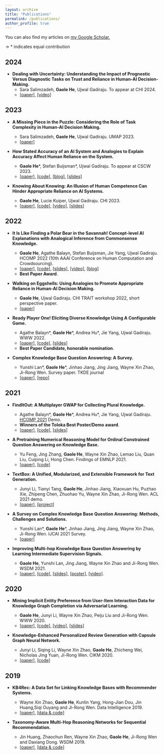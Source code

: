 ```yaml
---
layout: archive
title: "Publications"
permalink: /publications/
author_profile: true
---
```


You can also find my articles on <u><a href="https://scholar.google.com/citations?user=J5m92oAAAAAJ">my Google Scholar</a>.</u>

-> * indicates equal contribution

## 2024
- **Dealing with Uncertainty: Understanding the Impact of Prognostic Versus Diagnostic Tasks on Trust and Reliance in Human-AI Decision-Making.**
  - Sara Salimzadeh, **Gaole He**, Ujwal Gadiraju. To appear at CHI 2024.
  - [[paper]](https://ujwalgadiraju.com/Publications/CHI2024a.pdf), [[video]](https://www.youtube.com/watch?v=2TDBuMDA7rQ)

## 2023
- **A Missing Piece in the Puzzle: Considering the Role of Task Complexity in Human-AI Decision Making.**
  - Sara Salimzadeh, **Gaole He**, Ujwal Gadiraju. UMAP 2023.
  - [[paper]](https://ujwalgadiraju.com/Publications/UMAP2023.pdf)

- **How Stated Accuracy of an AI System and Analogies to Explain Accuracy Affect Human Reliance on the System.**
  - **Gaole He**\*, Stefan Buijsman\*, Ujwal Gadiraju. To appear at CSCW 2023.
  - [[paper]](http://ujwalgadiraju.com/Publications/CSCW2023.pdf), [[code]](https://osf.io/9jqma/?view_only=c0c0dd12fa804b028cd29fbf9fd2ef4f), [[blog]](https://medium.com/acm-cscw/how-analogies-to-explain-accuracy-affect-human-reliance-on-the-system-803f56728232), [[slides]](https://docs.google.com/presentation/d/1flUAsvP-w3c7Gl2zD1SwIF8xftNYCJo4Q4n_R-iKLoE/edit?usp=sharing)

- **Knowing About Knowing: An Illusion of Human Competence Can Hinder Appropriate Reliance on AI Systems.**
  - **Gaole He**, Lucie Kuiper, Ujwal Gadiraju. CHI 2023. 
  - [[paper]](https://arxiv.org/abs/2301.11333), [[code]](https://github.com/RichardHGL/CHI2023_DKE), [[video]](https://dl.acm.org/doi/abs/10.1145/3544548.3581025), [[slides]](https://github.com/RichardHGL/CHI2023_DKE/blob/main/CHI23_CrowdDKE.pptx)

## 2022
- **It Is Like Finding a Polar Bear in the Savannah! Concept-level AI Explanations with Analogical Inference from Commonsense Knowledge.**
  - **Gaole He**, Agathe Balayn, Stefan Buijsman, Jie Yang, Ujwal Gadiraju. HCOMP 2022 (10th AAAI Conference on Human Computation and Crowdsourcing). 
  - [[paper]](http://ujwalgadiraju.com/Publications/HCOMP2022a.pdf), [[code]](https://github.com/delftcrowd/HCOMP2022_ARCHIE), [[slides]](https://github.com/delftcrowd/HCOMP2022_ARCHIE/blob/main/asset/hcomp2022_gaole.pptx), [[video]](https://slideslive.com/38993029), [[blog]](https://blog.humancomputation.com/?p=10802)
  - **Best Paper Award**.

- **Walking on Eggshells: Using Analogies to Promote Appropriate Reliance in Human-AI Decision Making.**
  - **Gaole He**, Ujwal Gadiraju. CHI TRAIT workshop 2022, short perspective paper. 
  - [[paper]](http://ujwalgadiraju.com/Publications/CHI2022_TRAIT.pdf)

- **Ready Player One! Eliciting Diverse Knowledge Using A Configurable Game.**
  - Agathe Balayn\*, **Gaole He**\*, Andrea Hu\*, Jie Yang, Ujwal Gadiraju. WWW 2022. 
  - [[paper]](http://ujwalgadiraju.com/Publications/WWW2022a.pdf), [[code]](https://github.com/delftcrowd/FindItOut), [[slides]](https://github.com/delftcrowd/FindItOut/blob/main/www22_pre.pptx)
  - **Best Paper Candidate, honorable nomination**.

- **Complex Knowledge Base Question Answering: A Survey.**
  - Yunshi Lan\*, **Gaole He**\*, Jinhao Jiang, Jing Jiang, Wayne Xin Zhao, Ji-Rong Wen. Survey paper. TKDE journal
  - [[paper]](https://arxiv.org/pdf/2108.06688), [[repo]](https://github.com/JBoRu/Awesome-KBQA)

## 2021

- **FindItOut: A Multiplayer GWAP for Collecting Plural Knowledge.**
  - Agathe Balayn\*, **Gaole He**\*, Andrea Hu\*, Jie Yang, Ujwal Gadiraju. [HCOMP 2021](https://www.humancomputation.com/program.html) Demo. 
  - **Winners of the Toloka Best Poster/Demo award**.
  - [[paper]](http://ujwalgadiraju.com/Publications/HCOMP2021e.pdf), [[code]](https://github.com/delftcrowd/FindItOut), [[slides]](https://github.com/delftcrowd/FindItOut/blob/main/www22_pre.pptx)

- **A Pretraining Numerical Reasoning Model for Ordinal Constrained Question Answering on Knowledge Base.**
  - Yu Feng, Jing Zhang, **Gaole He**, Wayne Xin Zhao, Lemao Liu, Quan Liu, Cuiping Li, Hong Chen. Findings of EMNLP 2021.
  - [[paper]](https://aclanthology.org/2021.findings-emnlp.159/), [[code]](https://github.com/ruckbreasoning/numkbqa)

- **TextBox: A Unified, Modularized, and Extensible Framework for Text Generation.**
  - Junyi Li, Tianyi Tang, **Gaole He**, Jinhao Jiang, Xiaoxuan Hu, Puzhao Xie, Zhipeng Chen, Zhuohao Yu, Wayne Xin Zhao, Ji-Rong Wen. ACL 2021 demo.
  - [[paper]](https://arxiv.org/abs/2101.02046), [[project]](https://github.com/RUCAIBox/TextBox)

- **A Survey on Complex Knowledge Base Question Answering: Methods, Challenges and Solutions.**
  - Yunshi Lan\*, **Gaole He**\*, Jinhao Jiang, Jing Jiang, Wayne Xin Zhao, Ji-Rong Wen. IJCAI 2021 Survey.
  - [[paper]](https://arxiv.org/abs/2105.11644)

- **Improving Multi-hop Knowledge Base Question Answering by Learning Intermediate Supervision Signals.**
  - **Gaole He**, Yunshi Lan, Jing Jiang, Wayne Xin Zhao and Ji-Rong Wen. WSDM 2021.
  - [[paper]](http://RichardHGL.github.io/files/wsdm2021.pdf), [[code]](https://github.com/RichardHGL/WSDM2021_NSM), [[slides]](https://github.com/RichardHGL/WSDM2021_NSM/blob/main/presentation/wsdm_slides_ver2.pptx), [[poster]](https://github.com/RichardHGL/WSDM2021_NSM/blob/main/presentation/wsdm-poster.pdf), [[video]](https://vimeo.com/518921912).

## 2020

- **Mining Implicit Entity Preference from User-Item Interaction Data for Knowledge Graph Completion via Adversarial Learning.**
  - **Gaole He**, Junyi Li, Wayne Xin Zhao, Peiju Liu and Ji-Rong Wen. WWW 2020.
  - [[paper]](http://RichardHGL.github.io/files/www2020.pdf), [[code]](https://github.com/RichardHGL/UPGAN), [[video]](https://www.youtube.com/watch?v=SABAIvhhMm0&list=PLJNwhMK_V7EyZCUt6SjW4JthoM9-QiHMZ&index=43), [[slides]](https://github.com/RichardHGL/UPGAN/blob/master/www_slides.pptx)

- **Knowledge-Enhanced Personalized Review Generation with Capsule Graph Neural Network.**
  - Junyi Li, Siqing Li, Wayne Xin Zhao, **Gaole He**, Zhicheng Wei, Nicholas Jing Yuan, Ji-Rong Wen. CIKM 2020.
  - [[paper]](https://arxiv.org/pdf/2010.01480), [[code]](https://github.com/turboLJY/CapsGNN-Review-Generation)

## 2019

- **KB4Rec: A Data Set for Linking Knowledge Bases with Recommender Systems.**
  - Wayne Xin Zhao, **Gaole He**, Kunlin Yang, Hong-Jian Dou, Jin Huang,Siqi Ouyang and Ji-Rong Wen. Data Intelligence 2019.
  - [[paper]](http://RichardHGL.github.io/files/KB4Rec.pdf), [[data & code]](https://github.com/RUCDM/KB4Rec)

- **Taxonomy-Aware Multi-Hop Reasoning Networks for Sequential Recommendation.**
  - Jin Huang, Zhaochun Ren, Wayne Xin Zhao, **Gaole He**, Ji-Rong Wen and Daxiang Dong. WSDM 2019.
  - [[paper]](https://dl.acm.org/doi/10.1145/3289600.3290972), [[data & code]](https://github.com/RUCDM/TMRN)

<!--{% include base_path %}
{% for post in site.publications reversed %}
  {% include archive-single.html %}
{% endfor %}
-->
